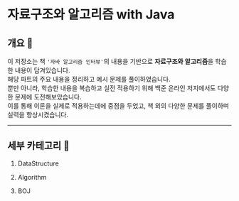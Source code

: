 # 자료구조와 알고리즘 with Java

## 개요 📄
이 저장소는 책 `'자바 알고리즘 인터뷰'`의 내용을 기반으로 **자료구조와 알고리즘**을 학습한 내용이 담겨있습니다. \
해당 파트의 주요 내용을 정리하고 예시 문제를 풀이하였습니다. \
뿐만 아니라, 학습한 내용을 복습하고 실전 적용하기 위해 백준 온라인 저지에서도 다양한 문제에 도전해보았습니다. \
이를 통해 이론을 실제로 적용하는데에 중점을 두었고, 책 외의 다양한 문제를 풀이하며 실력을 향상시켰습니다. 

---

## 세부 카테고리 🚥
1) DataStructure

2) Algorithm

3) BOJ
